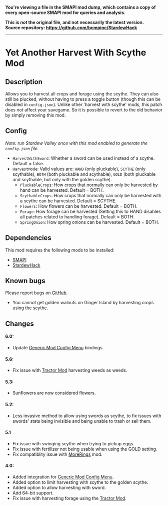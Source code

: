 **You're viewing a file in the SMAPI mod dump, which contains a copy of every open-source SMAPI mod
for queries and analysis.**

**This is _not_ the original file, and not necessarily the latest version.**  
**Source repository: https://github.com/bcmpinc/StardewHack**

----

# Yet Another Harvest With Scythe Mod

## Description
Allows you to harvest all crops and forage using the scythe. They can also still be plucked, without having to press a toggle button (though this can be disabled in `config.json`). Unlike other 'harvest with scythe' mods, this patch does not affect your savegame. So it is possible to revert to the old behavior by simply removing this mod.

## Config
*Note: run Stardew Valley once with this mod enabled to generate the `config.json` file.*

* `HarvestWithSword`: Whether a sword can be used instead of a scythe. Default = false.
* `HarvestMode`: Valid values are: `HAND` (only pluckable), `SCYTHE` (only scythable), `BOTH` (both pluckable and scythable), `GOLD` (both pluckable and scythable, but only with the golden scythe).
  * `PluckableCrops`: How crops that normally can only be harvested by hand can be harvested. Default = BOTH.
  * `ScythableCrops`: How crops that normally can only be harvested with a scythe can be harvested. Default = SCYTHE.
  * `Flowers`: How flowers can be harvested. Default = BOTH.
  * `Forage`:  How forage can be harvested (Setting this to HAND disables all patches related to handling forage). Default = BOTH.
  * `SpringOnion`: How spring onions can be harvested. Default = BOTH.

## Dependencies
This mod requires the following mods to be installed:

* [SMAPI](https://www.nexusmods.com/stardewvalley/mods/2400)
* [StardewHack](https://www.nexusmods.com/stardewvalley/mods/3213)

## Known bugs
Please report bugs on [GitHub](https://github.com/bcmpinc/StardewHack/issues).

* You cannot get golden walnuts on Ginger Island by harvesting crops using the scythe. 

## Changes
#### 6.0:
* Update [Generic Mod Config Menu](https://www.nexusmods.com/stardewvalley/mods/5098) bindings.

#### 5.6:
* Fix issue with [Tractor Mod](https://www.nexusmods.com/stardewvalley/mods/1401) harvesting weeds as weeds.

#### 5.3:
* Sunflowers are now considered flowers.

#### 5.2:
* Less invasive method to allow using swords as scythe, to fix issues with swords' stats being invisible and being unable to trash or sell them.

#### 5.1
* Fix issue with swinging scythe when trying to pickup eggs.
* Fix issue with fertilizer not being usable when using the GOLD setting.
* Fix compatiblity issue with [MoreRings](https://www.nexusmods.com/stardewvalley/mods/2054) mod.

#### 4.0:
* Added integration for [Generic Mod Config Menu](https://www.nexusmods.com/stardewvalley/mods/5098).
* Added option to limit harvesting with scythe to the golden scythe.
* Added option to allow harvesting with sword.
* Add 64-bit support.
* Fix issue with harvesting forage using the [Tractor Mod](https://www.nexusmods.com/stardewvalley/mods/1401).

